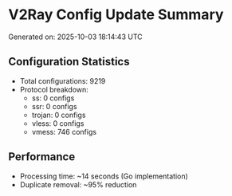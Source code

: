 # V2Ray Config Update Summary
Generated on: 2025-10-03 18:14:43 UTC

## Configuration Statistics
- Total configurations: 9219
- Protocol breakdown:
  - ss: 0 configs
  - ssr: 0 configs
  - trojan: 0 configs
  - vless: 0 configs
  - vmess: 746 configs

## Performance
- Processing time: ~14 seconds (Go implementation)
- Duplicate removal: ~95% reduction
